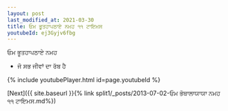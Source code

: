 ```yaml
---
layout: post
last_modified_at: 2021-03-30
title: ਓਮ ਭੂਤਹਾਪਠਾਏ ਨਮਹ ੧੧ ਟਾਇਮਸ
youtubeId: ej3Gyjv6fbg
---
```

 
 
 ਓਮ ਭੂਤਹਾਪਠਾਏ ਨਮਹ  
 
 -  ਜੋ ਸਭ ਜੀਵਾਂ ਦਾ ਰੱਬ ਹੈ 
 
  
 
  
 
 
 
 
 
 


{% include youtubePlayer.html id=page.youtubeId %}
 
[Next]({{ site.baseurl }}{% link  split1/_posts/2013-07-02-ਓਮ ਭੋਥਾਲਾਯਾਯਾ ਨਮਹ ੧੧ ਟਾਇਮਸ.md%})
 
